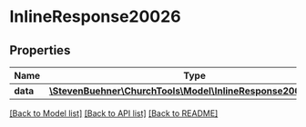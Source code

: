 # InlineResponse20026

## Properties
Name | Type | Description | Notes
------------ | ------------- | ------------- | -------------
**data** | [**\StevenBuehner\ChurchTools\Model\InlineResponse20026Data[]**](InlineResponse20026Data.md) |  | [optional] 

[[Back to Model list]](../../README.md#documentation-for-models) [[Back to API list]](../../README.md#documentation-for-api-endpoints) [[Back to README]](../../README.md)

